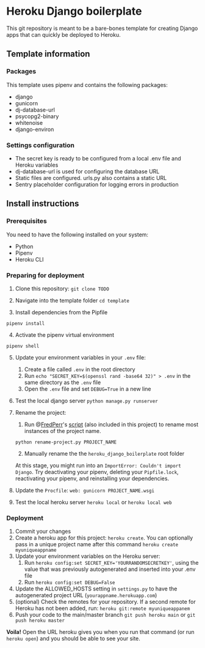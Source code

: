 # Heroku Django boilerplate
This git repository is meant to be a bare-bones template for creating Django apps that can quickly be deployed to Heroku.

## Template information

### Packages
This template uses pipenv and contains the following packages:
* django
* gunicorn
* dj-database-url
* psycopg2-binary
* whitenoise
* django-environ

### Settings configuration
* The secret key is ready to be configured from a local .env file and Heroku variables
* dj-database-url is used for configuring the database URL
* Static files are configured. urls.py also contains a static URL
* Sentry placeholder configuration for logging errors in production

## Install instructions
### Prerequisites
You need to have the following installed on your system:
* Python
* Pipenv
* Heroku CLI

### Preparing for deployment
1. Clone this repository:
`git clone TODO`

2. Navigate into the template folder
`cd template`

3. Install dependencies from the Pipfile

`pipenv install`

4. Activate the pipenv virtual environment

`pipenv shell`

5. Update your environment variables in your `.env` file:
    1. Create a file called `.env` in the root directory
    1. Run `echo "SECRET_KEY=$(openssl rand -base64 32)" > .env` in the same directory as the `.env` file
    2. Open the `.env` file and set `DEBUG=True` in a new line

6. Test the local django server
`python manage.py runserver`

7. Rename the project:

    1. Run @[FredPerr](github.com/FredPerr)'s [script](https://github.com/FredPerr/django_super/blob/main/rename-project.py) (also included in this       project) to rename most instances of the project name.
    
    `python rename-project.py PROJECT_NAME`

    2. Manually rename the the `heroku_django_boilerplate` root folder

    At this stage, you might run into an `ImportError: Couldn't import Django`. Try deactivating your pipenv, deleting your `Pipfile.lock`, reactivating your pipenv, and reinstalling your dependencies. 

8. Update the `Procfile`:
`web: gunicorn PROJECT_NAME.wsgi`

9. Test the local heroku server
`heroku local` or `heroku local web`

### Deployment
1. Commit your changes
2. Create a heroku app for this project:
`heroku create`.
You can optionally pass in a unique project name after this command
`heroku create myuniqueappname`
3. Update your environment variables on the Heroku server:
    1. Run `heroku config:set SECRET_KEY='YOURRANDOMSECRETKEY'`, using the value that was previously autogenerated and inserted into your .env file
    2. Run `heroku config:set DEBUG=False` 
4. Update the ALLOWED_HOSTS setting in `settings.py` to have the autogenerated project URL (`yourappname.herokuapp.com`)
5. (optional) Check the remotes for your repository. If a second remote for Heroku has not been added, run:
`heroku git:remote myuniqueappanem`
6. Push your code to the main/master branch
`git push heroku main` or `git push heroku master`

**Voila!** Open the URL heroku gives you when you run that command (or run `heroku open`) and you should be able to see your site. 
